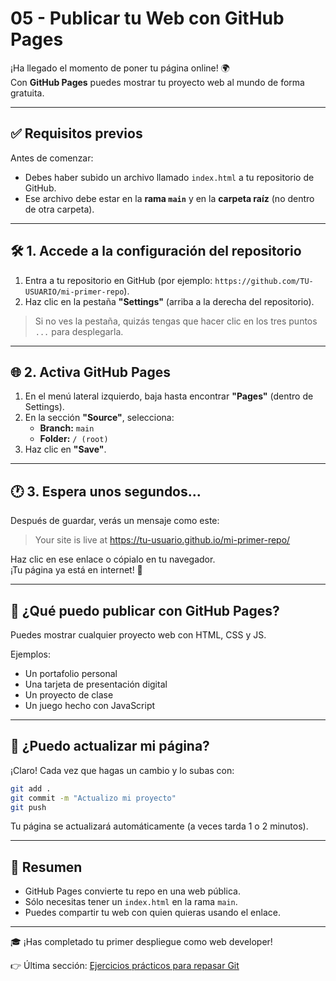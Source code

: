 # 05 - Publicar tu Web con GitHub Pages

¡Ha llegado el momento de poner tu página online! 🌍  
Con **GitHub Pages** puedes mostrar tu proyecto web al mundo de forma gratuita.

---

## ✅ Requisitos previos

Antes de comenzar:

- Debes haber subido un archivo llamado `index.html` a tu repositorio de GitHub.
- Ese archivo debe estar en la **rama `main`** y en la **carpeta raíz** (no dentro de otra carpeta).

---

## 🛠️ 1. Accede a la configuración del repositorio

1. Entra a tu repositorio en GitHub (por ejemplo: `https://github.com/TU-USUARIO/mi-primer-repo`).
2. Haz clic en la pestaña **"Settings"** (arriba a la derecha del repositorio).

> Si no ves la pestaña, quizás tengas que hacer clic en los tres puntos `...` para desplegarla.

---

## 🌐 2. Activa GitHub Pages

1. En el menú lateral izquierdo, baja hasta encontrar **"Pages"** (dentro de Settings).
2. En la sección **"Source"**, selecciona:
   - **Branch:** `main`
   - **Folder:** `/ (root)`
3. Haz clic en **"Save"**.

---

## 🕐 3. Espera unos segundos...

Después de guardar, verás un mensaje como este:

> Your site is live at https://tu-usuario.github.io/mi-primer-repo/

Haz clic en ese enlace o cópialo en tu navegador.  
¡Tu página ya está en internet! 🎉

---

## 🧠 ¿Qué puedo publicar con GitHub Pages?

Puedes mostrar cualquier proyecto web con HTML, CSS y JS.

Ejemplos:
- Un portafolio personal
- Una tarjeta de presentación digital
- Un proyecto de clase
- Un juego hecho con JavaScript

---

## 🧹 ¿Puedo actualizar mi página?

¡Claro! Cada vez que hagas un cambio y lo subas con:

```bash
git add .
git commit -m "Actualizo mi proyecto"
git push
```

Tu página se actualizará automáticamente (a veces tarda 1 o 2 minutos).

---

## 🧭 Resumen

* GitHub Pages convierte tu repo en una web pública.
* Sólo necesitas tener un `index.html` en la rama `main`.
* Puedes compartir tu web con quien quieras usando el enlace.

---

🎓 ¡Has completado tu primer despliegue como web developer!

👉 Última sección: [Ejercicios prácticos para repasar Git](https://github.com/Yelose/git-tutorial-webdev/blob/main/ejercicios/README.md)


